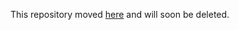 This repository moved [here](https://github.com/rickwierenga/heartbeat-tutorials) and will soon be deleted.
